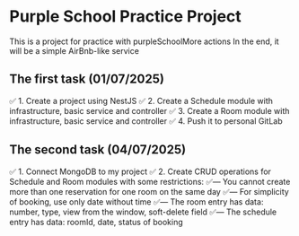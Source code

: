 # Purple School Practice Project
This is a project for practice with purpleSchoolMore actions
In the end, it will be a simple AirBnb-like service


## The first task (01/07/2025)

✅ 1. Create a project using NestJS
✅ 2. Create a Schedule module with infrastructure, basic service and controller
✅ 3. Create a Room module with infrastructure, basic service and controller
✅ 4. Push it to personal GitLab

## The second task (04/07/2025)

✅ 1. Connect MongoDB to my project
✅ 2. Create CRUD operations for Schedule and Room modules with some restrictions:
✅— You cannot create more than one reservation for one room on the same day
✅— For simplicity of booking, use only date without time
✅— The room entry has data: number, type, view from the window, soft-delete field
✅— The schedule entry has data: roomId, date, status of booking
